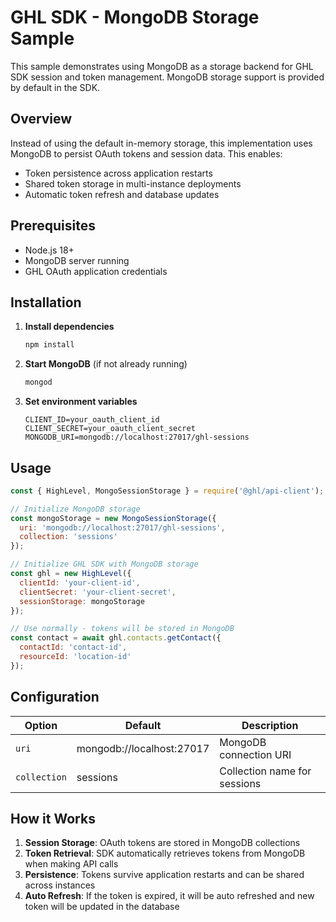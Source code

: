 # GHL SDK - MongoDB Storage Sample

This sample demonstrates using MongoDB as a storage backend for GHL SDK session and token management. MongoDB storage support is provided by default in the SDK.

## Overview

Instead of using the default in-memory storage, this implementation uses MongoDB to persist OAuth tokens and session data. This enables:
- Token persistence across application restarts
- Shared token storage in multi-instance deployments
- Automatic token refresh and database updates

## Prerequisites

- Node.js 18+
- MongoDB server running
- GHL OAuth application credentials

## Installation

1. **Install dependencies**
   ```bash
   npm install
   ```

2. **Start MongoDB** (if not already running)
   ```bash
   mongod
   ```

3. **Set environment variables**
   ```env
   CLIENT_ID=your_oauth_client_id
   CLIENT_SECRET=your_oauth_client_secret
   MONGODB_URI=mongodb://localhost:27017/ghl-sessions
   ```

## Usage

```javascript
const { HighLevel, MongoSessionStorage } = require('@ghl/api-client');

// Initialize MongoDB storage
const mongoStorage = new MongoSessionStorage({
  uri: 'mongodb://localhost:27017/ghl-sessions',
  collection: 'sessions'
});

// Initialize GHL SDK with MongoDB storage
const ghl = new HighLevel({
  clientId: 'your-client-id',
  clientSecret: 'your-client-secret',
  sessionStorage: mongoStorage
});

// Use normally - tokens will be stored in MongoDB
const contact = await ghl.contacts.getContact({
  contactId: 'contact-id',
  resourceId: 'location-id'
});
```

## Configuration

| Option | Default | Description |
|--------|---------|-------------|
| `uri` | mongodb://localhost:27017 | MongoDB connection URI |
| `collection` | sessions | Collection name for sessions |

## How it Works

1. **Session Storage**: OAuth tokens are stored in MongoDB collections
2. **Token Retrieval**: SDK automatically retrieves tokens from MongoDB when making API calls
3. **Persistence**: Tokens survive application restarts and can be shared across instances
4. **Auto Refresh**: If the token is expired, it will be auto refreshed and new token will be updated in the database
